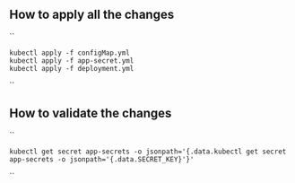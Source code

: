## How to apply all the changes

``

    kubectl apply -f configMap.yml
    kubectl apply -f app-secret.yml
    kubectl apply -f deployment.yml

``

## How to validate the changes

``

    kubectl get secret app-secrets -o jsonpath='{.data.kubectl get secret app-secrets -o jsonpath='{.data.SECRET_KEY}'}'

``